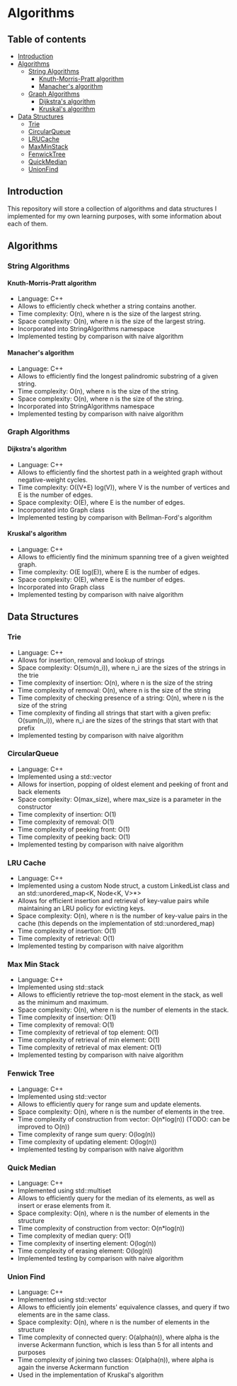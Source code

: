 # Algorithms

## Table of contents
  * [Introduction <a name="user-content-intro"></a>](#introduction-)
  * [Algorithms <a name="user-content-algos"></a>](#algorithms-)
     * [String Algorithms <a name="user-content-stringalgos"></a>](#string-algorithms-)
        * [Knuth-Morris-Pratt algorithm <a name="user-content-kmp"></a>](#knuth-morris-pratt-algorithm-)
        * [Manacher's algorithm <a name="user-content-manacher"></a>](#manachers-algorithm-)
     * [Graph Algorithms <a name="user-content-graphalgos"></a>](#graph-algorithms-)
        * [Dijkstra's algorithm <a name="user-content-dijkstra"></a>](#dijkstras-algorithm-)
        * [Kruskal's algorithm <a name="user-content-kruskal"></a>](#kruskals-algorithm-)
  * [Data Structures <a name="user-content-ds"></a>](#data-structures-)
     * [Trie <a name="user-content-trie"></a>](#trie-)
     * [CircularQueue <a name="user-content-circularqueue"></a>](#circularqueue-)
     * [LRUCache <a name="user-content-lrucache"></a>](#lrucache-)
     * [MaxMinStack <a name="user-content-maxminstack"></a>](#maxminstack-)
     * [FenwickTree <a name="user-content-fenwicktree"></a>](#fenwicktree-)
     * [QuickMedian <a name="user-content-quickmedian"></a>](#quickmedian-)
     * [UnionFind <a name="user-content-unionfind"></a>](#unionfind-)

## Introduction <a name="intro"></a>
This repository will store a collection of algorithms and data structures I implemented for my own learning purposes, with some information about each of them.

## Algorithms <a name="algos"></a>

### String Algorithms <a name="stringalgos"></a>

#### Knuth-Morris-Pratt algorithm <a name="kmp"></a>
* Language: C++
* Allows to efficiently check whether a string contains another.
* Time complexity: O(n), where n is the size of the largest string.
* Space complexity: O(n), where n is the size of the largest string.
* Incorporated into StringAlgorithms namespace
* Implemented testing by comparison with naive algorithm

#### Manacher's algorithm <a name="manacher"></a>
* Language: C++
* Allows to efficiently find the longest palindromic substring of a given string.
* Time complexity: O(n), where n is the size of the string.
* Space complexity: O(n), where n is the size of the string.
* Incorporated into StringAlgorithms namespace
* Implemented testing by comparison with naive algorithm

### Graph Algorithms <a name="graphalgos"></a>

#### Dijkstra's algorithm <a name="dijkstra"></a>
* Language: C++
* Allows to efficiently find the shortest path in a weighted graph without negative-weight cycles.
* Time complexity: O((V+E) log(V)), where V is the number of vertices and E is the number of edges.
* Space complexity: O(E), where E is the number of edges.
* Incorporated into Graph class
* Implemented testing by comparison with Bellman-Ford's algorithm

#### Kruskal's algorithm <a name="kruskal"></a>
* Language: C++
* Allows to efficiently find the minimum spanning tree of a given weighted graph.
* Time complexity: O(E log(E)), where E is the number of edges. 
* Space complexity: O(E), where E is the number of edges.
* Incorporated into Graph class
* Implemented testing by comparison with naive algorithm

## Data Structures <a name="ds"></a>

### Trie <a name="trie"></a>
* Language: C++
* Allows for insertion, removal and lookup of strings
* Space complexity: O(sum(n_i)), where n_i are the sizes of the strings in the trie
* Time complexity of insertion: O(n), where n is the size of the string
* Time complexity of removal: O(n), where n is the size of the string
* Time complexity of checking presence of a string: O(n), where n is the size of the string
* Time complexity of finding all strings that start with a given prefix: O(sum(n_i)), where n_i are the sizes of the strings that start with that prefix
* Implemented testing by comparison with naive algorithm

### CircularQueue <a name="circularqueue"></a>
* Language: C++
* Implemented using a std::vector<T>
* Allows for insertion, popping of oldest element and peeking of front and back elements
* Space complexity: O(max_size), where max_size is a parameter in the constructor
* Time complexity of insertion: O(1)
* Time complexity of removal: O(1)
* Time complexity of peeking front: O(1)
* Time complexity of peeking back: O(1)
* Implemented testing by comparison with naive algorithm

### LRU Cache <a name="lrucache"></a>
* Language: C++
* Implemented using a custom Node struct, a custom LinkedList class and an std::unordered_map<K, Node<K, V>*>
* Allows for efficient insertion and retrieval of key-value pairs while maintaining an LRU policy for evicting keys.
* Space complexity: O(n), where n is the number of key-value pairs in the cache (this depends on the implementation of std::unordered_map)
* Time complexity of insertion: O(1)
* Time complexity of retrieval: O(1)
* Implemented testing by comparison with naive algorithm

### Max Min Stack <a name="maxminstack"></a>
* Language: C++
* Implemented using std::stack<T>
* Allows to efficiently retrieve the top-most element in the stack, as well as the minimum and maximum.
* Space complexity: O(n), where n is the number of elements in the stack.
* Time complexity of insertion: O(1)
* Time complexity of removal: O(1)
* Time complexity of retrieval of top element: O(1)
* Time complexity of retrieval of min element: O(1)
* Time complexity of retrieval of max element: O(1)
* Implemented testing by comparison with naive algorithm

### Fenwick Tree <a name="fenwicktree"></a>
* Language: C++
* Implemented using std::vector<int>
* Allows to efficiently query for range sum and update elements.
* Space complexity: O(n), where n is the number of elements in the tree.
* Time complexity of construction from vector: O(n*log(n)) (TODO: can be improved to O(n))
* Time complexity of range sum query: O(log(n)) 
* Time complexity of updating element: O(log(n))
* Implemented testing by comparison with naive algorithm

### Quick Median <a name="quickmedian"></a>
* Language: C++
* Implemented using std::multiset<T>
* Allows to efficiently query for the median of its elements, as well as insert or erase elements from it. 
* Space complexity: O(n), where n is the number of elements in the structure
* Time complexity of construction from vector: O(n*log(n))
* Time complexity of median query: O(1)
* Time complexity of inserting element: O(log(n))
* Time complexity of erasing element: O(log(n))
* Implemented testing by comparison with naive algorithm

### Union Find <a name="unionfind"></a>
* Language: C++
* Implemented using std::vector<int>
* Allows to efficiently join elements' equivalence classes, and query if two elements are in the same class. 
* Space complexity: O(n), where n is the number of elements in the structure
* Time complexity of connected query: O(alpha(n)), where alpha is the inverse Ackermann function, which is less than 5 for all intents and purposes
* Time complexity of joining two classes: O(alpha(n)), where alpha is again the inverse Ackermann function
* Used in the implementation of Kruskal's algorithm

